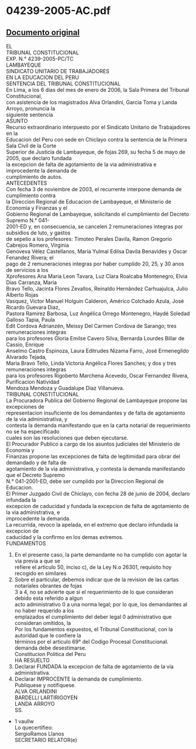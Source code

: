 
04239-2005-AC.pdf
=================
  
[Documento original](https://tc.gob.pe/jurisprudencia/2006/04239-2005-AC.pdf)  
---  
EL  
TRIBUNAL CONSTITUCIONAL  
EXP. N.° 4239-2005-PC/TC  
LAMBAYEQUE  
SINDICATO UNITARIO DE TRABAJADORES  
EN LA EDUCACION DEL PERU  
SENTENCIA DEL TRIBUNAL CONSTITUCIONAL  
En Lima, a los 6 dias del mes de enero de 2006, la Sala Primera del Tribunal Constitucional,  
con asistencia de los magistrados Alva Orlandini, Garcia Toma y Landa Arroyo, pronuncia la  
siguiente sentencia  
ASUNTO  
Recurso extraordinario interpuesto por el Sindicato Unitario de Trabajadores en la  
Educacion del Peru con sede en Chiclayo contra la sentencia de la Primera Sala Civil de la Corte  
Superior de Justicia de Lambayeque, de fojas 269, su fecha 5 de mayo de 2005, que declaro fundada  
la excepcion de falta de agotamiento de la via administrativa e improcedente la demanda de  
cumplimiento de autos.  
ANTECEDENTES  
Con fecha 3 de noviembre de 2003, el recurrente interpone demanda de cumplimiento contra  
la Direccion Regional de Educacion de Lambayeque, el Ministerio de Economia y Finanzas y el  
Gobierno Regional de Lambayeque, solicitando el cumplimiento del Decreto Supremo N.° 041-  
2001-ED y, en consecuencia, se cancelen 2 remuneraciones integras por subsidios de luto, y gastos  
de sepelio a los profesores: Timoteo Perales Davila, Ramon Gregorio Cabrejos Romero, Virginia  
Genoveva Vélez Castellanos, Maria Yulmal Edilsa Davila Benavides y Oscar Fenandez Rivera; el  
pago de 2 remuneraciones integras por haber cumplido 20, 25, y 30 anos de servicios a los  
Xprofesores Ana Maria Leon Tavara, Luz Clara Roalcaba Montenegro, Elvia Dias Carranza, Maria  
Bravo Tello, Jacinta Flores Zevallos, Reinaldo Hernândez Carhuajulca, Julio Alberto Rojas  
Vasquez, Victor Manuel Holguin Calderon, Américo Colchado Azula, José Ricardo Guevara Diaz,  
Pastora Ramirez Barbosa, Luz Angélica Orrego Montenegro, Haydé Soledad Galloso Tapia, Paula  
Edit Cordova Adrianzén, Meissy Del Carmen Cordova de Sarango; tres remuneraciones integras  
para los profesores Gloria Emilse Cavero Silva, Bernarda Lourdes Billar de Cassio, Enrique  
Anselmo Castro Espinoza, Laura Editrudes Nizama Farro, José Ermenegildo Alvarado Tejada,  
Maria Bravo Tello, Linda Victoria Angélica Flores Sanches; y dos y tres remuneraciones integras  
para los profesores Rigoberto Marchena Acevedo, Oscar Fernandez Rivera, Purificacion Natividad  
Mendoza Mendoza y Guadalupe Diaz Villanueva.  
TRIBUNAL CONSTITUCIONAL  
La Procuradora Publica del Gobierno Regional de Lambayeque propone las excepciones de  
representacion insuficiente de los demandantes y de falta de agotamiento de la via administrativa, y  
contesta la demanda manifestando que en la carta notarial de requerimiento no se ha especificado  
cuales son las resoluciones que deben ejecutarse.  
El Procurador Publico a cargo de los asuntos judiciales del Ministerio de Economia y  
Finanzas propone las excepciones de falta de legitimidad para obrar del demandado y de falta de  
agotamiento de la via administrativa, y contesta la demanda manifestando que el Decreto Supremo  
N.° 041-2001-ED, debe ser cumplido por la Direccion Regional de Educacion.  
El Primer Juzgado Civil de Chiclayo, con fecha 28 de junio de 2004, declaro infundada la  
excepcion de caducidad y fundada la excepcion de falta de agotamiento de la via administrativa, e  
improcedente la demanda.  
La recurrida, revoco la apelada, en el extremo que declaro infundada la excepcion de  
caducidad y la confirmo en los demas extremos.  
FUNDAMENTOS  
1. En el presente caso, la parte demandante no ha cumplido con agotar la via previa a que se  
refiere el articulo 50, inciso c), de la Ley N.o 26301, requisito hoy recogido en similares  
2. Sobre el particular, debemos indicar que de la revision de las cartas notariales obrantes de fojas  
3 a 4, no se advierte que si el requerimiento de lo que consideran debido esta referido a algun  
acto administrativo 0 a una norma legal; por lo que, los demandantes al no haber requerido a los  
emplazados el cumplimiento del deber legal 0 administrativo que consideran omitidos, la  
Por los fundamentos expuestos, el Tribunal Constitucional, con la autoridad que le confiere la  
términos por el articulo 69° del Codigo Procesal Constitucional.  
demanda debe desestimarse.  
Constitucion Politica del Peru  
HA RESUELTO  
1. Declarar FUNDADA la excepcion de falta de agotamiento de la via administrativa.  
2. Declarar IMPROCENTE la demanda de cumplimiento.  
Publiquese y notifiquese.  
ALVA ORLANDINI  
BARDELLI LARTIRIGOYEN  
LANDA ARROYO  
SS.  
- 1 vaullw  
Lo quecertifieo:  
SergioRamos Llanos  
SECRETARIO RELATOR(e)
